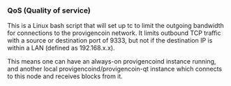 ### QoS (Quality of service) ###

This is a Linux bash script that will set up tc to limit the outgoing bandwidth for connections to the provigencoin network. It limits outbound TCP traffic with a source or destination port of 9333, but not if the destination IP is within a LAN (defined as 192.168.x.x).

This means one can have an always-on provigencoind instance running, and another local provigencoind/provigencoin-qt instance which connects to this node and receives blocks from it.
